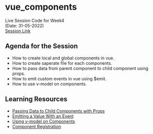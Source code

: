 # vue_components
Live Session Code for Week4 \
(Date: 31-05-2022) \
[Session Link](https://www.youtube.com/watch?v=95sMqCQt_V4&t=6357s)

## Agenda for the Session
- How to create local and global components in vue.
- How to create saperate file for each components.
- How to pass data from parent component to child component using props.
- How to emit custom events in vue using $emit.
- How to use v-model on components.

## Learning Resources
- [Passing Data to Child Components with Props](https://v2.vuejs.org/v2/guide/components.html#Passing-Data-to-Child-Components-with-Props)
- [Emitting a Value With an Event](https://v2.vuejs.org/v2/guide/components.html#Emitting-a-Value-With-an-Event)
- [Using v-model on Components](https://v2.vuejs.org/v2/guide/components.html#Using-v-model-on-Components)
- [Component Registration](https://v2.vuejs.org/v2/guide/components-registration.html)
